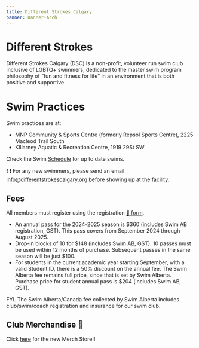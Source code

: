 ```yaml
---
title: Different Strokes Calgary
banner: Banner-Arch
---
```


# Different Strokes

Different Strokes Calgary (DSC) is a non-profit, volunteer run swim club
inclusive of LGBTQ+ swimmers, dedicated to the master swim
program philosophy of “fun and fitness for life” in an environment that is both
positive and supportive.

# Swim Practices

Swim practices are at:
- MNP Community & Sports Centre (formerly Repsol Sports Centre), 2225 Macleod Trail South
- Killarney Aquatic & Recreation Centre, 1919 29St SW

Check the Swim [Schedule](Schedule.md) for up to date swims.

:heavy_exclamation_mark: :heavy_exclamation_mark: For any new swimmers, please send an email [info@differentstrokescalgary.org](mailto:info@differentstrokescalgary.org) before showing up at the facility.

## Fees

All members must register using the registration [:page_facing_up: form](https://form.jotform.com/242394502104245).

- An annual pass for the 2024-2025 season is $360 (includes Swim AB registration, GST). This pass covers from September 2024 through August 2025.
- Drop-in blocks of 10 for $148 (includes Swim AB, GST). 10 passes must be used within 12 months of purchase. Subsequent passes in the same season will be just $100.
- For students in the current academic year starting September, with a valid Student ID, there is a 50% discount on the annual fee. The Swim Alberta fee remains full price, since that is set by Swim Alberta. Purchase price for student annual pass is $204 (includes Swim AB, GST).

FYI. The Swim Alberta/Canada fee collected by Swim Alberta includes club/swim/coach registration and insurance for our swim club.

## Club Merchandise :shirt:
Click [here](https://stores.freshbrandgear.com/Different_Strokes_Calgary/shop/home) for the new Merch Store!!
